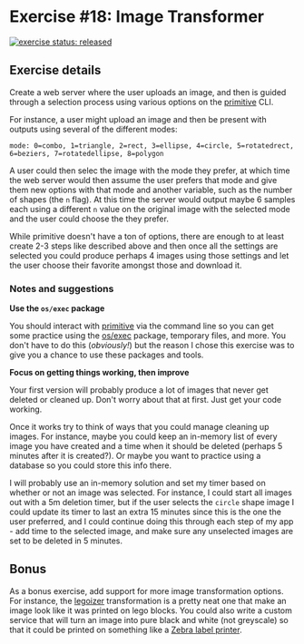 # Exercise #18: Image Transformer

[![exercise status: released](https://img.shields.io/badge/exercise%20status-released-green.svg?style=for-the-badge)](https://gophercises.com/exercises/transform)

## Exercise details

Create a web server where the user uploads an image, and then is guided through a selection process using various options on the [primitive](https://github.com/fogleman/primitive) CLI.

For instance, a user might upload an image and then be present with outputs using several of the different modes:

```
mode: 0=combo, 1=triangle, 2=rect, 3=ellipse, 4=circle, 5=rotatedrect, 6=beziers, 7=rotatedellipse, 8=polygon
```

A user could then selec the image with the mode they prefer, at which time the web server would then assume the user prefers that mode and give them new options with that mode and another variable, such as the number of shapes (the `n` flag). At this time the server would output maybe 6 samples each using a different `n` value on the original image with the selected mode and the user could choose the they prefer.

While primitive doesn't have a ton of options, there are enough to at least create 2-3 steps like described above and then once all the settings are selected you could produce perhaps 4 images using those settings and let the user choose their favorite amongst those and download it.

### Notes and suggestions

**Use the `os/exec` package**

You should interact with [primitive](https://github.com/fogleman/primitive) via the command line so you can get some practice using the [os/exec](https://golang.org/pkg/os/exec/) package, temporary files, and more. You don't have to do this (*obviously!*) but the reason I chose this exercise was to give you a chance to use these packages and tools.

**Focus on getting things working, then improve**

Your first version will probably produce a lot of images that never get deleted or cleaned up. Don't worry about that at first. Just get your code working.

Once it works try to think of ways that you could manage cleaning up images. For instance, maybe you could keep an in-memory list of every image you have created and a time when it should be deleted (perhaps 5 minutes after it is created?). Or maybe you want to practice using a database so you could store this info there.

I will probably use an in-memory solution and set my timer based on whether or not an image was selected. For instance, I could start all images out with a 5m deletion timer, but if the user selects the `circle` shape image I could update its timer to last an extra 15 minutes since this is the one the user preferred, and I could continue doing this through each step of my app - add time to the selected image, and make sure any unselected images are set to be deleted in 5 minutes.

## Bonus

As a bonus exercise, add support for more image transformation options. For instance, the [legoizer](https://github.com/esimov/legoizer) transformation is a pretty neat one that make an image look like it was printed on lego blocks. You could also write a custom service that will turn an image into pure black and white (not greyscale) so that it could be printed on something like a [Zebra label printer](https://www.zebra.com/us/en/products/printers.html).

